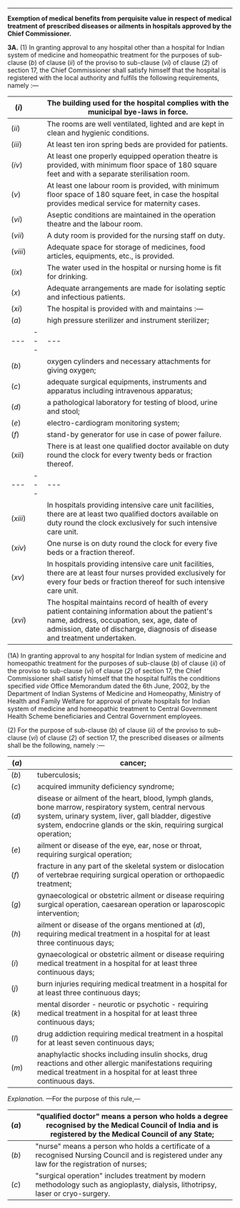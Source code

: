 ****

**Exemption of medical benefits from perquisite value in respect of medical treatment of prescribed diseases or ailments in hospitals approved by the Chief Commissioner.**

**3A.** (1) In granting approval to any hospital other than a hospital for Indian system of medicine and homeopathic treatment for the purposes of sub-clause (_b_) of clause (_ii_) of the proviso to sub-clause (_vi_) of clause (_2_) of section 17, the Chief Commissioner shall satisfy himself that the hospital is registered with the local authority and fulfils the following requirements, namely :—

(_i_)|  |  The building used for the hospital complies with the municipal bye-laws in force.  
---|---|---  
(_ii_)|  |  The rooms are well ventilated, lighted and are kept in clean and hygienic conditions.  
(_iii_)|  |  At least ten iron spring beds are provided for patients.  
(_iv_)|  |  At least one properly equipped operation theatre is provided, with minimum floor space of 180 square feet and with a separate sterilisation room.  
(_v_)|  |  At least one labour room is provided, with minimum floor space of 180 square feet, in case the hospital provides medical service for maternity cases.  
(_vi_)|  |  Aseptic conditions are maintained in the operation theatre and the labour room.  
(_vii_)|  |  A duty room is provided for the nursing staff on duty.  
(_viii_)|  |  Adequate space for storage of medicines, food articles, equipments, etc., is provided.  
(_ix_)|  |  The water used in the hospital or nursing home is fit for drinking.  
(_x_)|  |  Adequate arrangements are made for isolating septic and infectious patients.  
(_xi_)|  |  The hospital is provided with and maintains :—  
(_a_)|  |  high pressure sterilizer and instrument sterilizer;  
---|---|---  
(_b_)|  |  oxygen cylinders and necessary attachments for giving oxygen;  
(_c_)|  |  adequate surgical equipments, instruments and apparatus including intravenous apparatus;  
(_d_)|  |  a pathological laboratory for testing of blood, urine and stool;  
(_e_)|  |  electro-cardiogram monitoring system;  
(_f_)|  |  stand-by generator for use in case of power failure.  
(_xii_)|  |  There is at least one qualified doctor available on duty round the clock for every twenty beds or fraction thereof.  
---|---|---  
(_xiii_)|  |  In hospitals providing intensive care unit facilities, there are at least two qualified doctors available on duty round the clock exclusively for such intensive care unit.  
(_xiv_)|  |  One nurse is on duty round the clock for every five beds or a fraction thereof.  
(_xv_)|  |  In hospitals providing intensive care unit facilities, there are at least four nurses provided exclusively for every four beds or fraction thereof for such intensive care unit.  
(_xvi_)|  |  The hospital maintains record of health of every patient containing information about the patient's name, address, occupation, sex, age, date of admission, date of discharge, diagnosis of disease and treatment undertaken.  
  
(1A) In granting approval to any hospital for Indian system of medicine and homeopathic treatment for the purposes of sub-clause (_b_) of clause (_ii_) of the proviso to sub-clause (_vi_) of clause (_2_) of section 17, the Chief Commissioner shall satisfy himself that the hospital fulfils the conditions specified _vide_ Office Memorandum dated the 6th June, 2002, by the Department of Indian Systems of Medicine and Homeopathy, Ministry of Health and Family Welfare for approval of private hospitals for Indian system of medicine and homeopathic treatment to Central Government Health Scheme beneficiaries and Central Government employees.

(2) For the purpose of sub-clause (_b_) of clause (_ii_) of the proviso to sub-clause (_vi_) of clause (_2_) of section 17, the prescribed diseases or ailments shall be the following, namely :—

(_a_)|  |  cancer;  
---|---|---  
(_b_)|  |  tuberculosis;  
(_c_)|  |  acquired immunity deficiency syndrome;  
(_d_)|  |  disease or ailment of the heart, blood, lymph glands, bone marrow, respiratory system, central nervous system, urinary system, liver, gall bladder, digestive system, endocrine glands or the skin, requiring surgical operation;  
(_e_)|  |  ailment or disease of the eye, ear, nose or throat, requiring surgical operation;  
(_f_)|  |  fracture in any part of the skeletal system or dislocation of vertebrae requiring surgical operation or orthopaedic treatment;  
(_g_)|  |  gynaecological or obstetric ailment or disease requiring surgical operation, caesarean operation or laparoscopic intervention;  
(_h_)|  |  ailment or disease of the organs mentioned at (_d_), requiring medical treatment in a hospital for at least three continuous days;  
(_i_)|  |  gynaecological or obstetric ailment or disease requiring medical treatment in a hospital for at least three continuous days;  
(_j_)|  |  burn injuries requiring medical treatment in a hospital for at least three continuous days;  
(_k_)|  |  mental disorder - neurotic or psychotic - requiring medical treatment in a hospital for at least three continuous days;  
(_l_)|  |  drug addiction requiring medical treatment in a hospital for at least seven continuous days;  
(_m_)|  |  anaphylactic shocks including insulin shocks, drug reactions and other allergic manifestations requiring medical treatment in a hospital for at least three continuous days.  
  
_Explanation._ —For the purpose of this rule,—

(_a_)|  |  "qualified doctor" means a person who holds a degree recognised by the Medical Council of India and is registered by the Medical Council of any State;  
---|---|---  
(_b_)|  |  "nurse" means a person who holds a certificate of a recognised Nursing Council and is registered under any law for the registration of nurses;  
(_c_)|  |  "surgical operation" includes treatment by modern methodology such as angioplasty, dialysis, lithotripsy, laser or cryo-surgery.